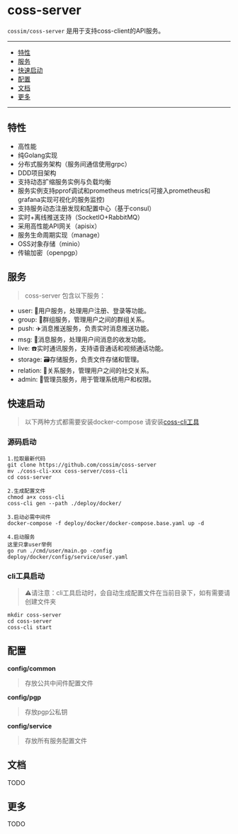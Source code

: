 coss-server
==============
`cossim/coss-server` 是用于支持coss-client的API服务。

---------------------------------------
* [特性](#特性)
* [服务](#服务)
* [快速启动](#快速启动)
* [配置](#配置)
* [文档](#文档)
* [更多](#更多)

---------------------------------------

## 特性
* 高性能
* 纯Golang实现
* 分布式服务架构（服务间通信使用grpc）
* DDD项目架构
* 支持动态扩缩服务实例与负载均衡
* 服务实例支持pprof调试和prometheus metrics(可接入prometheus和grafana实现可视化的服务监控)
* 支持服务动态注册发现和配置中心（基于consul）
* 实时+离线推送支持（SocketIO+RabbitMQ）
* 采用高性能API网关（apisix）
* 服务生命周期实现（manage）
* OSS对象存储（minio）
* 传输加密（openpgp）

## 服务
> coss-server 包含以下服务：

* user: 👤用户服务，处理用户注册、登录等功能。
* group: 👬群组服务，管理用户之间的群组关系。
* push: ✈️消息推送服务，负责实时消息推送功能。
* msg: 📩消息服务，处理用户间消息的收发功能。
* live: ☎️实时通讯服务，支持语音通话和视频通话功能。
* storage: 🗃存储服务，负责文件存储和管理。
* relation: 🧚‍关系服务，管理用户之间的社交关系。
* admin: 👷‍管理员服务，用于管理系统用户和权限。

## 快速启动
> 以下两种方式都需要安装docker-compose
> 请安装[coss-cli工具](https://github.com/cossim/coss-cli/releases)
### 源码启动
```
1.拉取最新代码
git clone https://github.com/cossim/coss-server
mv ./coss-cli-xxx coss-server/coss-cli
cd coss-server

2.生成配置文件
chmod a+x coss-cli
coss-cli gen --path ./deploy/docker/

3.启动必需中间件
docker-compose -f deploy/docker/docker-compose.base.yaml up -d

4.启动服务
这里只拿user举例
go run ./cmd/user/main.go -config deploy/docker/config/service/user.yaml
```
### cli工具启动
> ⚠️请注意：cli工具启动时，会自动生成配置文件在当前目录下，如有需要请创建文件夹
```
mkdir coss-server
cd coss-server
coss-cli start
```
## 配置
**config/common**
> 存放公共中间件配置文件

**config/pgp**
> 存放pgp公私钥

**config/service**
> 存放所有服务配置文件

## 文档
TODO

## 更多
TODO
